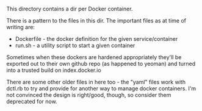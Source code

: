 This directory contains a dir per Docker container.

There is a pattern to the files in this dir. The important
files as at time of writing are:

* Dockerfile - the docker definition for the given service/container
* run.sh - a utility script to start a given container

Sometimes when these dockers are hardened appropriately they'll be
exported out to their own github repo (as happened to yeoman) and
turned into a trusted build on index.docker.io

There are some other older files in here too - the "yaml" files
work with dctl.rb to try and provide for another way to manage docker
containers. I'm not convinced the design is right/good, though, so
consider them deprecated for now.